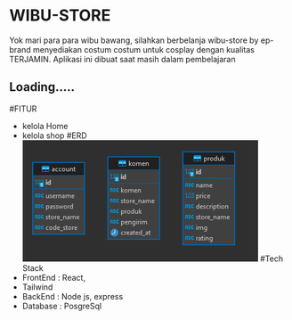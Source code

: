 # WIBU-STORE 
Yok mari para para wibu bawang, silahkan berbelanja wibu-store by ep-brand menyediakan costum costum untuk cosplay dengan kualitas TERJAMIN. Aplikasi ini dibuat saat masih dalam pembelajaran
## Loading..... 
#FITUR
- kelola Home
- kelola shop
#ERD
 ![ERD](/erd.png)
#Tech Stack
- FrontEnd : React,
- Tailwind
- BackEnd : Node js, express
- Database : PosgreSql
